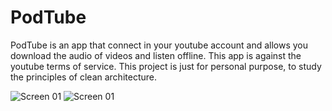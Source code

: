 # PodTube

PodTube is an app that connect in your youtube account and allows you download the audio of videos and listen offline.
This app is against the youtube terms of service.
This project is just for personal purpose, to study the principles of clean architecture.

![Screen 01](https://github.com/marcosharbs/podtube/blob/master/PodTube/samples/sample_01.png)
![Screen 01](https://github.com/marcosharbs/podtube/blob/master/PodTube/samples/sample_02.png)